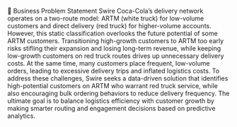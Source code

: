 🧩 Business Problem Statement
Swire Coca-Cola’s delivery network operates on a two-route model: ARTM (white truck) for low-volume customers and direct delivery (red truck) for higher-volume accounts. However, this static classification overlooks the future potential of some ARTM customers. Transitioning high-growth customers to ARTM too early risks stifling their expansion and losing long-term revenue, while keeping low-growth customers on red truck routes drives up unnecessary delivery costs. At the same time, many customers place frequent, low-volume orders, leading to excessive delivery trips and inflated logistics costs. To address these challenges, Swire seeks a data-driven solution that identifies high-potential customers on ARTM who warrant red truck service, while also encouraging bulk ordering behaviors to reduce delivery frequency. The ultimate goal is to balance logistics efficiency with customer growth by making smarter routing and engagement decisions based on predictive analytics.

